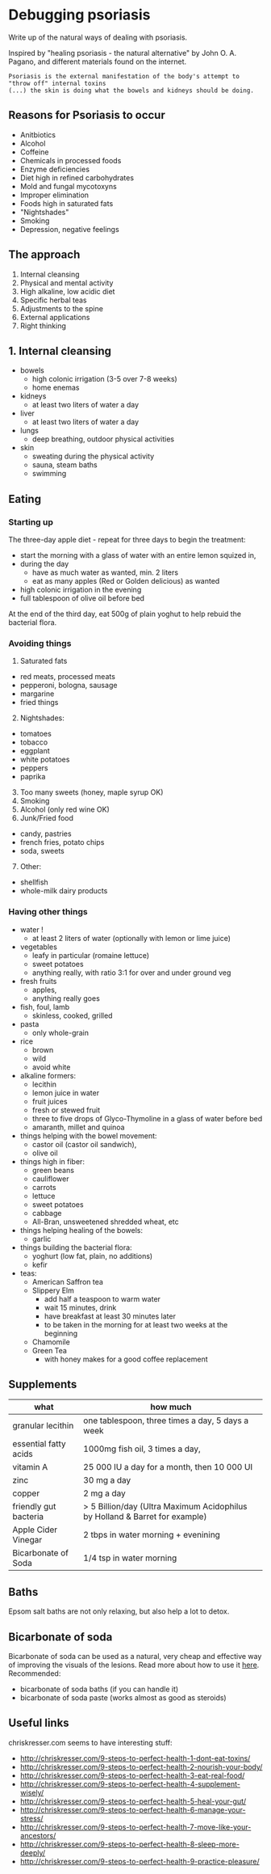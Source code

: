 # Debugging psoriasis

Write up of the natural ways of dealing with psoriasis.

Inspired by "healing psoriasis - the natural alternative" by John O. A. Pagano, and different materials found on the internet.

```
Psoriasis is the external manifestation of the body's attempt to "throw off" internal toxins 
(...) the skin is doing what the bowels and kidneys should be doing.
```

## Reasons for Psoriasis to occur

- Anitbiotics
- Alcohol
- Coffeine
- Chemicals in processed foods
- Enzyme deficiencies
- Diet high in refined carbohydrates
- Mold and fungal mycotoxyns
- Improper elimination
- Foods high in saturated fats
- "Nightshades"
- Smoking
- Depression, negative feelings


## The approach

1. Internal cleansing
2. Physical and mental activity
3. High alkaline, low acidic diet
4. Specific herbal teas
5. Adjustments to the spine
6. External applications
7. Right thinking

## 1. Internal cleansing

- bowels
  - high colonic irrigation (3-5 over 7-8 weeks)
  - home enemas
- kidneys
  - at least two liters of water a day 
- liver
  - at least two liters of water a day
- lungs
  - deep breathing, outdoor physical activities
- skin
  - sweating during the physical activity
  - sauna, steam baths
  - swimming

## Eating

### Starting up

The three-day apple diet - repeat for three days to begin the treatment:
- start the morning with a glass of water with an entire lemon squized in,
- during the day
  - have as much water as wanted, min. 2 liters
  - eat as many apples (Red or Golden delicious) as wanted
- high colonic irrigation in the evening
- full tablespoon of olive oil before bed

At the end of the third day, eat 500g of plain yoghut to help rebuid the bacterial flora.

### Avoiding things

1. Saturated fats
  - red meats, processed meats
  - pepperoni, bologna, sausage
  - margarine
  - fried things
2. Nightshades:
  - tomatoes
  - tobacco
  - eggplant
  - white potatoes
  - peppers
  - paprika
3. Too many sweets (honey, maple syrup OK)
4. Smoking
5. Alcohol (only red wine OK)
6. Junk/Fried food
  - candy, pastries
  - french fries, potato chips
  - soda, sweets
7. Other:
  - shellfish
  - whole-milk dairy products

### Having other things

- water !
  - at least 2 liters of water (optionally with lemon or lime juice) 
- vegetables
  - leafy in particular (romaine lettuce)
  - sweet potatoes
  - anything really, with ratio 3:1 for over and under ground veg
- fresh fruits
  - apples, 
  - anything really goes
- fish, foul, lamb
  - skinless, cooked, grilled
- pasta
  - only whole-grain
- rice
  - brown
  - wild
  - avoid white
- alkaline formers:
  - lecithin
  - lemon juice in water
  - fruit juices
  - fresh or stewed fruit
  - three to five drops of Glyco-Thymoline in a glass of water before bed
  - amaranth, millet and quinoa
- things helping with the bowel movement:
  - castor oil (castor oil sandwich),
  - olive oil
- things high in fiber:
  - green beans
  - cauliflower
  - carrots
  - lettuce
  - sweet potatoes
  - cabbage
  - All-Bran, unsweetened shredded wheat, etc
- things helping healing of the bowels:
  - garlic
- things building the bacterial flora:
  - yoghurt (low fat, plain, no additions)
  - kefir
- teas:
  - American Saffron tea
  - Slippery Elm
    - add half a teaspoon to warm water
    - wait 15 minutes, drink
    - have breakfast at least 30 minutes later
    - to be taken in the morning for at least two weeks at the beginning
  - Chamomile
  - Green Tea
    - with honey makes for a good coffee replacement

## Supplements

what | how much
--- | ---
granular lecithin | one tablespoon, three times a day, 5 days a week
essential fatty acids | 1000mg fish oil, 3 times a day,
vitamin A | 25 000 IU a day for a month, then 10 000 UI
zinc | 30 mg a day
copper | 2 mg a day 
friendly gut bacteria | > 5 Billion/day (Ultra Maximum Acidophilus by Holland & Barret for example)
Apple Cider Vinegar | 2 tbps in water morning + evenining
Bicarbonate of Soda | 1/4 tsp in water morning

## Baths

Epsom salt baths are not only relaxing, but also help a lot to detox.

## Bicarbonate of soda

Bicarbonate of soda can be used as a natural, very cheap and effective way of improving the visuals of the lesions. Read more about how to use it [here](http://solongpsoriasis.com/dont-try-baking-soda-for-psoriasis-until-youve-read-this/). Recommended:

- bicarbonate of soda baths (if you can handle it)
- bicarbonate of soda paste (works almost as good as steroids)


## Useful links

chriskresser.com seems to have interesting stuff:

- http://chriskresser.com/9-steps-to-perfect-health-1-dont-eat-toxins/
- http://chriskresser.com/9-steps-to-perfect-health-2-nourish-your-body/
- http://chriskresser.com/9-steps-to-perfect-health-3-eat-real-food/
- http://chriskresser.com/9-steps-to-perfect-health-4-supplement-wisely/
- http://chriskresser.com/9-steps-to-perfect-health-5-heal-your-gut/
- http://chriskresser.com/9-steps-to-perfect-health-6-manage-your-stress/
- http://chriskresser.com/9-steps-to-perfect-health-7-move-like-your-ancestors/
- http://chriskresser.com/9-steps-to-perfect-health-8-sleep-more-deeply/
- http://chriskresser.com/9-steps-to-perfect-health-9-practice-pleasure/
